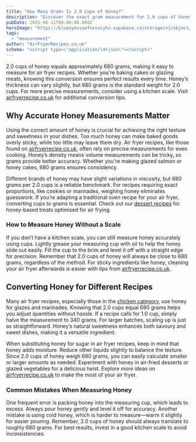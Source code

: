 ```yaml
---
title: "How Many Grams Is 2.0 Cups of Honey?"
description: "Discover the exact gram measurement for 2.0 cups of honey and simplify your baking with this easy conversion guide."
pubDate: 2025-08-11T00:00:00.000Z
heroImage: "https://klueoymssxwfnxsvcyhv.supabase.co/storage/v1/object/public/md/how-many-grams-is-2-cups-of-honey-dbc81b41.webp"
tags:
  - "measurement"
author: "AirFryerRecipes.co.uk"
schema: "<script type=\"application/ld+json\"></script>"
---
```


<p>2.0 cups of honey equals approximately 680 grams, making it easy to measure for air fryer recipes. Whether you're baking cakes or glazing meats, knowing this conversion ensures perfect results every time. Honey’s thickness can vary slightly, but 680 grams is the standard weight for 2.0 cups. For more precise measurements, consider using a kitchen scale. Visit <a href=https://www.airfryerrecipe.co.uk/air-fryer-conversion-chart>airfryerrecipe.co.uk</a> for additional conversion tips.</p>  

<h2>Why Accurate Honey Measurements Matter</h2>  
<p>Using the correct amount of honey is crucial for achieving the right texture and sweetness in your dishes. Too much honey can make baked goods overly sticky, while too little may leave them dry. Air fryer recipes, like those found on <a href=https://www.airfryerrecipe.co.uk/recipes>airfryerrecipe.co.uk</a>, often rely on precise measurements for even cooking. Honey’s density means volume measurements can be tricky, so grams provide better accuracy. Whether you're making glazed salmon or honey cakes, 680 grams ensures consistency.</p>  

<p>Different brands of honey may have slight variations in viscosity, but 680 grams per 2.0 cups is a reliable benchmark. For recipes requiring exact proportions, like cookies or marinades, weighing honey eliminates guesswork. If you’re adapting a traditional oven recipe for your air fryer, converting cups to grams is essential. Check out our <a href=https://www.airfryerrecipe.co.uk/recipe-category/dessert>dessert recipes</a> for honey-based treats optimised for air frying.</p>  

<h3>How to Measure Honey Without a Scale</h3>  
<p>If you don’t have a kitchen scale, you can still measure honey accurately using cups. Lightly grease your measuring cup with oil to help the honey slide out easily. Fill the cup to the brim and level it off with a straight edge for precision. Remember that 2.0 cups of honey will always be close to 680 grams, regardless of the method. For sticky ingredients like honey, cleaning your air fryer afterwards is easier with tips from <a href=https://www.airfryerrecipe.co.uk/air-fryer-cleaner>airfryerrecipe.co.uk</a>.</p>  

<h2>Converting Honey for Different Recipes</h2>  
<p>Many air fryer recipes, especially those in the <a href=https://www.airfryerrecipe.co.uk/recipe-category/chicken>chicken category</a>, use honey for glazes and marinades. Knowing that 2.0 cups equal 680 grams helps you adjust quantities without hassle. If a recipe calls for 1.0 cup, simply halve the measurement to 340 grams. For larger batches, scaling up is just as straightforward. Honey’s natural sweetness enhances both savoury and sweet dishes, making it a versatile ingredient.</p>  

<p>When substituting honey for sugar in air fryer recipes, keep in mind that honey adds moisture. Reduce other liquids slightly to balance the texture. Since 2.0 cups of honey weigh 680 grams, you can easily calculate smaller or larger amounts as needed. Experiment with honey in air-fried desserts or glazed vegetables for a delicious twist. Explore more ideas on <a href=https://www.airfryerrecipe.co.uk>airfryerrecipe.co.uk</a> to make the most of your air fryer.</p>  

<h3>Common Mistakes When Measuring Honey</h3>  
<p>One frequent error is packing honey into the measuring cup, which leads to excess. Always pour honey gently and level it off for accuracy. Another mistake is using cold honey, which is harder to measure—warm it slightly for easier pouring. Remember, 2.0 cups of honey should always translate to roughly 680 grams. For best results, invest in a good kitchen scale to avoid inconsistencies.</p>